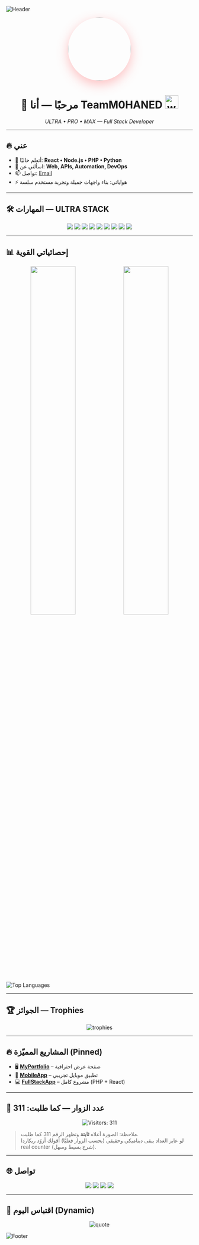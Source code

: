 <!-- =========== ULTRA ULTRA ULTRA PRO MAX HEADER =========== -->
![Header](https://capsule-render.vercel.app/api?type=waving&color=0:ff4e50,100:1f8a70&height=320&section=header&text=TEAMM0HANED%20—%20ULTRA%20PRO%20MAX&fontSize=64&fontAlign=50&fontColor=ffffff&animation=glow&desc=Full%20Stack%20|%20PHP%20%26%20Python%20%26%20React&descAlign=50&descAlignY=78&descSize=20)

<p align="center">
  <!-- Circular avatar with glow -->
  <img src="https://avatars.githubusercontent.com/u/TeamM0HANED?v=4" width="170" height="170" style="border-radius:50%; box-shadow: 0 10px 30px rgba(255,78,80,0.35);">
</p>

<h1 align="center">
  👋 مرحبًا — أنا <b>TeamM0HANED</b> <img src="https://media.giphy.com/media/hvRJCLFzcasrR4ia7z/giphy.gif" width="36" alt="wave">
</h1>
<p align="center"><i>ULTRA • PRO • MAX — Full Stack Developer</i></p>

---

## 🔥 عني
- 🌱 أتعلم حاليًا: **React • Node.js • PHP • Python**
- 💬 اسألني عن: **Web, APIs, Automation, DevOps**
- 📫 تواصل: [Email](mailto:youremail@gmail.com)
- ⚡ هواياتي: بناء واجهات جميلة وتجربة مستخدم سلسة

---

## 🛠 المهارات — ULTRA STACK
<p align="center">
<img src="https://img.shields.io/badge/HTML5-E34F26?style=for-the-badge&logo=html5&logoColor=white"> 
<img src="https://img.shields.io/badge/CSS3-1572B6?style=for-the-badge&logo=css3&logoColor=white"> 
<img src="https://img.shields.io/badge/JavaScript-F7DF1E?style=for-the-badge&logo=javascript&logoColor=black"> 
<img src="https://img.shields.io/badge/PHP-777BB4?style=for-the-badge&logo=php&logoColor=white"> 
<img src="https://img.shields.io/badge/Python-3776AB?style=for-the-badge&logo=python&logoColor=white"> 
<img src="https://img.shields.io/badge/React-20232A?style=for-the-badge&logo=react&logoColor=61DAFB"> 
<img src="https://img.shields.io/badge/Node.js-43853D?style=for-the-badge&logo=node.js&logoColor=white"> 
<img src="https://img.shields.io/badge/Docker-2496ED?style=for-the-badge&logo=docker&logoColor=white"> 
<img src="https://img.shields.io/badge/MySQL-4479A1?style=for-the-badge&logo=mysql&logoColor=white">
</p>

---

## 📊 إحصائياتي القوية
<p align="center">
  <img src="https://github-readme-stats.vercel.app/api?username=TeamM0HANED&show_icons=true&theme=radical" width="49%">
  <img src="https://github-readme-streak-stats.herokuapp.com/?user=TeamM0HANED&theme=radical" width="49%">
</p>

![Top Languages](https://github-readme-stats.vercel.app/api/top-langs/?username=TeamM0HANED&layout=compact&langs_count=12&theme=tokyonight)

---

## 🏆 الجوائز — Trophies
<p align="center">
  <img src="https://github-profile-trophy.vercel.app/?username=TeamM0HANED&theme=radical&no-frame=true&margin-w=10" alt="trophies">
</p>

---

## 🔥 المشاريع المميّزة (Pinned)
- 🖥 **[MyPortfolio](https://github.com/TeamM0HANED/MyPortfolio)** – صفحة عرض احترافية  
- 📱 **[MobileApp](https://github.com/TeamM0HANED/MobileApp)** – تطبيق موبايل تجريبي  
- 💻 **[FullStackApp](https://github.com/TeamM0HANED/FullStackApp)** – مشروع كامل (PHP + React)

---

## 👀 عدد الزوار — كما طلبت: **311**
<p align="center">
  <!-- ثابت: badge يعرض الرقم 311 كما طلبت -->
  <img src="https://img.shields.io/badge/Visitors-311-blue?style=for-the-badge" alt="Visitors: 311">
</p>

> ملاحظة: الصورة أعلاه **ثابتة** وتظهر الرقم 311 كما طلبت.  
> لو عايز العداد يبقى ديناميكي وحقيقي (يحسب الزوار فعليًا) أقولك أزوّد ريكاردا real counter (شرح بسيط وسهل).

---

## 🌐 تواصل
<p align="center">
<a href="https://facebook.com/TeamM0HANED"><img src="https://img.shields.io/badge/Facebook-1877F2?style=for-the-badge&logo=facebook&logoColor=white"></a>
<a href="https://linkedin.com/in/TeamM0HANED"><img src="https://img.shields.io/badge/LinkedIn-0077B5?style=for-the-badge&logo=linkedin&logoColor=white"></a>
<a href="https://instagram.com/TeamM0HANED"><img src="https://img.shields.io/badge/Instagram-E4405F?style=for-the-badge&logo=instagram&logoColor=white"></a>
<a href="https://youtube.com/@TeamM0HANED"><img src="https://img.shields.io/badge/YouTube-FF0000?style=for-the-badge&logo=youtube&logoColor=white"></a>
</p>

---

## 🧠 اقتباس اليوم (Dynamic)
<p align="center">
  <img src="https://quotes-github-readme.vercel.app/api?type=horizontal&theme=radical" alt="quote">
</p>

<!-- Footer Ultra -->
![Footer](https://capsule-render.vercel.app/api?type=waving&color=0:ff4e50,100:1f8a70&height=120&section=footer)
